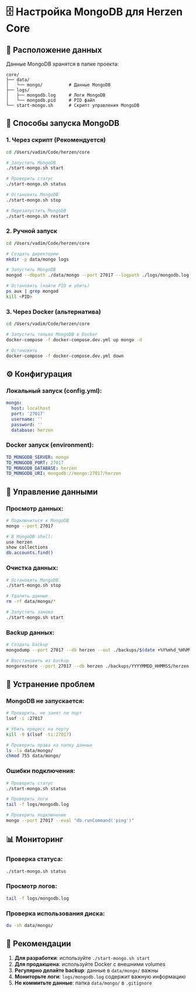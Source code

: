 # 🗄️ Настройка MongoDB для Herzen Core

## 📁 Расположение данных

Данные MongoDB хранятся в папке проекта:
```
core/
├── data/
│   └── mongo/          # Данные MongoDB
├── logs/
│   ├── mongodb.log     # Логи MongoDB
│   └── mongodb.pid     # PID файл
└── start-mongo.sh      # Скрипт управления MongoDB
```

## 🚀 Способы запуска MongoDB

### 1. **Через скрипт (Рекомендуется)**

```bash
cd /Users/vadim/Code/herzen/core

# Запустить MongoDB
./start-mongo.sh start

# Проверить статус
./start-mongo.sh status

# Остановить MongoDB
./start-mongo.sh stop

# Перезапустить MongoDB
./start-mongo.sh restart
```

### 2. **Ручной запуск**

```bash
cd /Users/vadim/Code/herzen/core

# Создать директории
mkdir -p data/mongo logs

# Запустить MongoDB
mongod --dbpath ./data/mongo --port 27017 --logpath ./logs/mongodb.log &

# Остановить (найти PID и убить)
ps aux | grep mongod
kill <PID>
```

### 3. **Через Docker (альтернатива)**

```bash
cd /Users/vadim/Code/herzen/core

# Запустить только MongoDB в Docker
docker-compose -f docker-compose.dev.yml up mongo -d

# Остановить
docker-compose -f docker-compose.dev.yml down
```

## ⚙️ Конфигурация

### Локальный запуск (config.yml):
```yaml
mongo:
  host: localhost
  port: '27017'
  username: ''
  password: ''
  database: herzen
```

### Docker запуск (environment):
```yaml
TD_MONGODB_SERVER: mongo
TD_MONGODB_PORT: 27017
TD_MONGODB_DATABASE: herzen
TD_MONGODB_URI: mongodb://mongo:27017/herzen
```

## 🔧 Управление данными

### Просмотр данных:
```bash
# Подключиться к MongoDB
mongo --port 27017

# В MongoDB shell:
use herzen
show collections
db.accounts.find()
```

### Очистка данных:
```bash
# Остановить MongoDB
./start-mongo.sh stop

# Удалить данные
rm -rf data/mongo/*

# Запустить заново
./start-mongo.sh start
```

### Backup данных:
```bash
# Создать backup
mongodump --port 27017 --db herzen --out ./backups/$(date +%Y%m%d_%H%M%S)

# Восстановить из backup
mongorestore --port 27017 --db herzen ./backups/YYYYMMDD_HHMMSS/herzen
```

## 🐛 Устранение проблем

### MongoDB не запускается:
```bash
# Проверить, не занят ли порт
lsof -i :27017

# Убить процесс на порту
kill -9 $(lsof -ti:27017)

# Проверить права на папку данных
ls -la data/mongo/
chmod 755 data/mongo/
```

### Ошибки подключения:
```bash
# Проверить статус
./start-mongo.sh status

# Проверить логи
tail -f logs/mongodb.log

# Проверить подключение
mongo --port 27017 --eval "db.runCommand('ping')"
```

## 📊 Мониторинг

### Проверка статуса:
```bash
./start-mongo.sh status
```

### Просмотр логов:
```bash
tail -f logs/mongodb.log
```

### Проверка использования диска:
```bash
du -sh data/mongo/
```

## 🎯 Рекомендации

1. **Для разработки**: используйте `./start-mongo.sh start`
2. **Для продакшена**: используйте Docker с внешними volumes
3. **Регулярно делайте backup**: данные в `data/mongo/` важны
4. **Мониторьте логи**: `logs/mongodb.log` содержит важную информацию
5. **Не коммитьте данные**: папка `data/mongo/` в `.gitignore`

